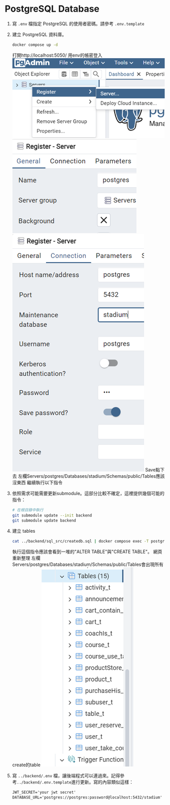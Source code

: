 # PostgreSQL Database

1. 寫 `.env` 檔指定 PostgreSQL 的使用者密碼。請參考 `.env.template`

2. 建立 PostgreSQL 資料庫。
   ```sh
   docker compose up -d
   ```
   打開http://localhost:5050/ 用env的帳密登入
   ![alt text](READMEimage/image.png)
   ![alt text](READMEimage/image-1.png)
   ![alt text](READMEimage/image-2.png)
   Save點下去
   左欄Servers/postgres/Databases/stadium/Schemas/public/Tables應該沒東西
   繼續執行以下指令


3. 依照需求可能需要更新submodule。這部分比較不確定，這裡提供幾個可能的指令：
   ```sh
   # 在根目錄中執行
   git submodule update --init backend
   git submodule update backend
   ```

3. 建立 tables
   ```sh
   cat ../backend/sql_src/createdb.sql | docker compose exec -T postgres psql --username postgres --dbname stadium
   ```
   執行這個指令應該會看到一堆的"ALTER TABLE"與"CREATE TABLE"。
   網頁重新整理
   左欄Servers/postgres/Databases/stadium/Schemas/public/Tables會出現所有create的table
   ![alt text](READMEimage/image-3.png)

4. 寫 `../backend/.env` 檔，讓後端程式可以連過來。記得參考`../backend/.env.template`進行更新。寫的內容類似這樣：
   ```.env
   JWT_SECRET='your jwt secret'
   DATABASE_URL='postgres://postgres:password@localhost:5432/stadium'
   ```
